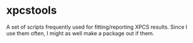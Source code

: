 # xpcstools

A set of scripts frequently used for fitting/reporting XPCS results.
Since I use them often, I might as well make a package out if them.

